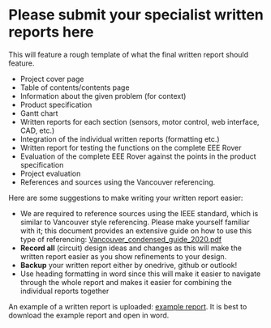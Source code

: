 # Please submit your specialist written reports here

This will feature a rough template of what the final written report should feature.
- Project cover page
- Table of contents/contents page
- Information about the given problem (for context)
- Product specification
- Gantt chart
- Written reports for each section (sensors, motor control, web interface, CAD, etc.)
- Integration of the individual written reports (formatting etc.)
- Written report for testing the functions on the complete EEE Rover
- Evaluation of the complete EEE Rover against the points in the product specification
- Project evaluation
- References and sources using the Vancouver referencing.

Here are some suggestions to make writing your written report easier:
- We are required to reference sources using the IEEE standard, which is similar to Vancouver style referencing. Please make yourself familiar with it; this document provides an extensive guide on how to use this type of referencing: [Vancouver_condensed_guide_2020.pdf](https://github.com/shekratul10/EEProject/files/8809625/Vancouver_condensed_guide_2020.pdf)
- **Record all** (circuit) design ideas and changes as this will make the written report easier as you show refinements to your design.
- **Backup** your written report either by onedrive, github or outlook!
- Use heading formatting in word since this will make it easier to navigate through the whole report and makes it easier for combining the individual reports together

An example of a written report is uploaded: [example report](https://github.com/shekratul10/EEProject/blob/main/Written%20report/Written%20report%20example.docx).
It is best to download the example report and open in word. 
